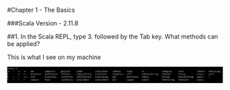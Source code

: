 #Chapter 1 - The Basics

###Scala Version - 2.11.8

##1. In the Scala REPL, type 3. followed by the Tab key. What methods can be applied?

This is what I see on my machine

![Scala REPL auto complete](https://github.com/schatekar/scala-for-the-impatient/blob/master/images/c1.1.PNG)

